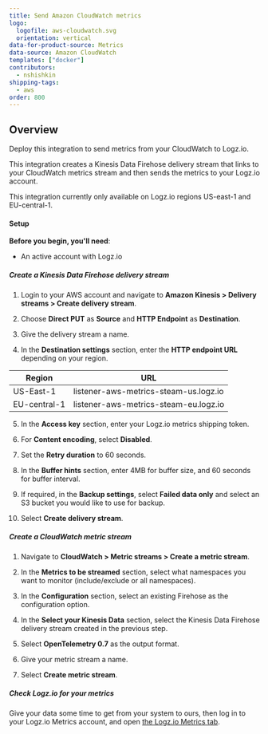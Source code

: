 ```yaml
---
title: Send Amazon CloudWatch metrics
logo:
  logofile: aws-cloudwatch.svg
  orientation: vertical
data-for-product-source: Metrics
data-source: Amazon CloudWatch
templates: ["docker"]
contributors:
  - nshishkin
shipping-tags:  
  - aws
order: 800
---
```


## Overview

Deploy this integration to send metrics from your CloudWatch to Logz.io.

This integration creates a Kinesis Data Firehose delivery stream that links to your CloudWatch metrics stream and then sends the metrics to your Logz.io account.

This integration currently only available on Logz.io regions US-east-1 and EU-central-1.

#### Setup

**Before you begin, you'll need**:

* An active account with Logz.io

<div class="tasklist">

##### Create a Kinesis Data Firehose delivery stream

1. Login to your AWS account and navigate to **Amazon Kinesis > Delivery streams > Create delivery stream**.

2. Choose **Direct PUT** as **Source** and **HTTP Endpoint** as **Destination**.

3. Give the delivery stream a name.

4. In the **Destination settings** section, enter the **HTTP endpoint URL** depending on your region.

  | Region | URL |
  |---|---|
  | US-East-1 | listener-aws-metrics-steam-us.logz.io |
  | EU-central-1 | listener-aws-metrics-steam-eu.logz.io |
  

5. In the **Access key** section, enter your Logz.io metrics shipping token.

6. For **Content encoding**, select **Disabled**.

7. Set the **Retry duration** to 60 seconds.

8. In the **Buffer hints** section, enter 4MB for buffer size, and 60 seconds for buffer interval.

9. If required, in the **Backup settings**, select **Failed data only** and select an S3 bucket you would like to use for backup.

10. Select **Create delivery stream**.


##### Create a CloudWatch metric stream
  
1. Navigate to **CloudWatch > Metric streams > Create a metric stream**.

2. In the **Metrics to be streamed** section, select what namespaces you want to monitor (include/exclude or all namespaces).
  
3. In the **Configuration** section, select an existing Firehose as the configuration option.

4. In the **Select your Kinesis Data** section, select the Kinesis Data Firehose delivery stream created in the previous step.

5. Select **OpenTelemetry 0.7** as the output format.

6. Give your metric stream a name.

7. Select **Create metric stream**.

  
##### Check Logz.io for your metrics

Give your data some time to get from your system to ours, then log in to your Logz.io Metrics account, and open [the Logz.io Metrics tab](https://app.logz.io/#/dashboard/metrics/).


</div>
